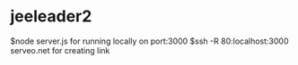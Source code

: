 # jeeleader2
$node server.js
for running locally on port:3000
$ssh -R 80:localhost:3000 serveo.net
for creating link

